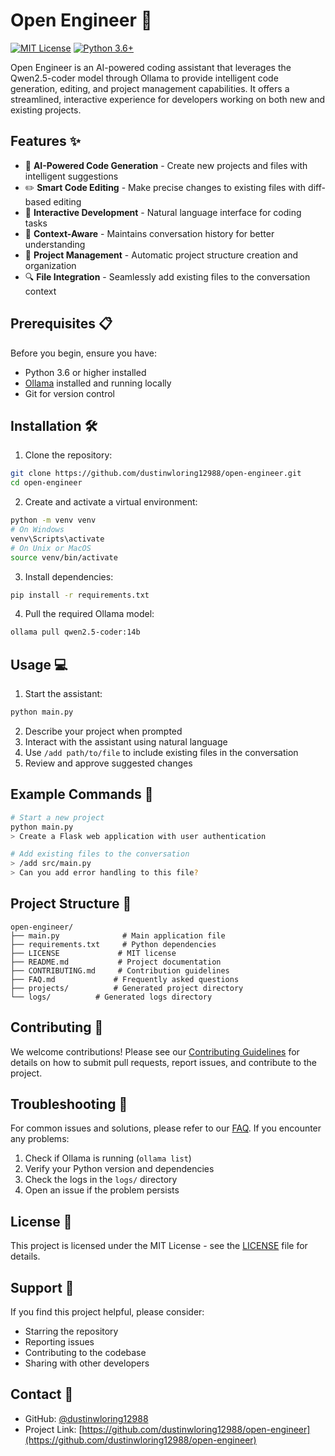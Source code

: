 # Open Engineer 🚀

[![MIT License](https://img.shields.io/badge/License-MIT-green.svg)](https://choosealicense.com/licenses/mit/)
[![Python 3.6+](https://img.shields.io/badge/python-3.6+-blue.svg)](https://www.python.org/downloads/)

Open Engineer is an AI-powered coding assistant that leverages the Qwen2.5-coder model through Ollama to provide intelligent code generation, editing, and project management capabilities. It offers a streamlined, interactive experience for developers working on both new and existing projects.

## Features ✨

- 🤖 **AI-Powered Code Generation** - Create new projects and files with intelligent suggestions
- ✏️ **Smart Code Editing** - Make precise changes to existing files with diff-based editing
- 💬 **Interactive Development** - Natural language interface for coding tasks
- 🔄 **Context-Aware** - Maintains conversation history for better understanding
- 📁 **Project Management** - Automatic project structure creation and organization
- 🔍 **File Integration** - Seamlessly add existing files to the conversation context

## Prerequisites 📋

Before you begin, ensure you have:

- Python 3.6 or higher installed
- [Ollama](https://ollama.ai/) installed and running locally
- Git for version control

## Installation 🛠️

1. Clone the repository:
```bash
git clone https://github.com/dustinwloring12988/open-engineer.git
cd open-engineer
```

2. Create and activate a virtual environment:
```bash
python -m venv venv
# On Windows
venv\Scripts\activate
# On Unix or MacOS
source venv/bin/activate
```

3. Install dependencies:
```bash
pip install -r requirements.txt
```

4. Pull the required Ollama model:
```bash
ollama pull qwen2.5-coder:14b
```

## Usage 💻

1. Start the assistant:
```bash
python main.py
```

2. Describe your project when prompted
3. Interact with the assistant using natural language
4. Use `/add path/to/file` to include existing files in the conversation
5. Review and approve suggested changes

## Example Commands 📝

```bash
# Start a new project
python main.py
> Create a Flask web application with user authentication

# Add existing files to the conversation
> /add src/main.py
> Can you add error handling to this file?
```

## Project Structure 📂

```
open-engineer/
├── main.py              # Main application file
├── requirements.txt     # Python dependencies
├── LICENSE             # MIT license
├── README.md           # Project documentation
├── CONTRIBUTING.md     # Contribution guidelines
├── FAQ.md             # Frequently asked questions
├── projects/          # Generated project directory
└── logs/          # Generated logs directory
```

## Contributing 🤝

We welcome contributions! Please see our [Contributing Guidelines](CONTRIBUTING.md) for details on how to submit pull requests, report issues, and contribute to the project.

## Troubleshooting 🔧

For common issues and solutions, please refer to our [FAQ](FAQ.md). If you encounter any problems:

1. Check if Ollama is running (`ollama list`)
2. Verify your Python version and dependencies
3. Check the logs in the `logs/` directory
4. Open an issue if the problem persists

## License 📄

This project is licensed under the MIT License - see the [LICENSE](LICENSE) file for details.

## Support 💪

If you find this project helpful, please consider:
- Starring the repository
- Reporting issues
- Contributing to the codebase
- Sharing with other developers

## Contact 📧

- GitHub: [@dustinwloring12988](https://github.com/dustinwloring12988)
- Project Link: [https://github.com/dustinwloring12988/open-engineer](https://github.com/dustinwloring12988/open-engineer) 